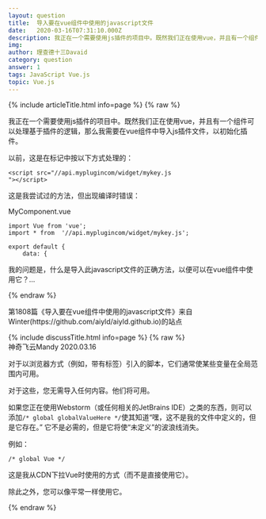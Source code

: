 ```yaml
---
layout: question
title:  导入要在vue组件中使用的javascript文件
date:   2020-03-16T07:31:10.000Z
description: 我正在一个需要使用js插件的项目中。既然我们正在使用vue，并且有一个组件可以处理基于插件的逻辑，那么我需要在vue组件中导入js插件文件，以初始化插件。...
img: 
author: 理查德十三Davaid
category: question
answer: 1
tags: JavaScript Vue.js
topic: Vue.js
---
```

<div class="article-root">
  <div class="article">
    {% include articleTitle.html info=page %}
    {% raw %}
    <div class="article-content"><p><font style="vertical-align: inherit;"><font style="vertical-align: inherit;">我正在一个需要使用js插件的项目中。</font><font style="vertical-align: inherit;">既然我们正在使用vue，并且有一个组件可以处理基于插件的逻辑，那么我需要在vue组件中导入js插件文件，以初始化插件。</font></font></p>

<p><font style="vertical-align: inherit;"><font style="vertical-align: inherit;">以前，这是在标记中按以下方式处理的：</font></font></p>

<pre><code>&lt;script src="//api.myplugincom/widget/mykey.js<font></font>
"&gt;&lt;/script&gt;<font></font>
</code></pre>

<p><font style="vertical-align: inherit;"><font style="vertical-align: inherit;">这是我尝试过的方法，但出现编译时错误：</font></font></p>

<p><font style="vertical-align: inherit;"><font style="vertical-align: inherit;">MyComponent.vue</font></font></p>

<pre><code>import Vue from 'vue';<font></font>
import * from  '//api.myplugincom/widget/mykey.js';<font></font>
<font></font>
export default {<font></font>
    data: {<font></font>
</code></pre>

<p><font style="vertical-align: inherit;"><font style="vertical-align: inherit;">我的问题是，什么是导入此javascript文件的正确方法，以便可以在vue组件中使用它？</font><font style="vertical-align: inherit;">...</font></font></p></div>
    {% endraw %}
  </div>
  <p class="winter_mark">第1808篇《导入要在vue组件中使用的javascript文件》来自Winter(https://github.com/aiyld/aiyld.github.io)的站点</p>
  <div class="discuss-wrapper">
    {% include discussTitle.html info=page %}
    {% raw %}
    <div class="discuss-list">
    <div class="discuss-item">
        <div class="discuss-parent">
          <div class="discuss-meta">
            <span class="discuss-user">神奇飞云Mandy</span>
            <span class="discuss-time">2020.03.16</span>
          </div>
          <div class="discuss-comment"><p><font style="vertical-align: inherit;"><font style="vertical-align: inherit;">对于以浏览器方式（例如，带有标签）引入的脚本，它们通常使某些变量在全局范围内可用。</font></font></p>

<p><font style="vertical-align: inherit;"><font style="vertical-align: inherit;">对于这些，您无需导入任何内容。</font><font style="vertical-align: inherit;">他们将可用。</font></font></p>

<p><font style="vertical-align: inherit;"><font style="vertical-align: inherit;">如果您正在使用Webstorm（或任何相关的JetBrains IDE）之类的东西，则可以添加</font></font><code>/* global globalValueHere */</code><font style="vertical-align: inherit;"><font style="vertical-align: inherit;">使其知道“嘿，这不是我的文件中定义的，但是它存在。” </font><font style="vertical-align: inherit;">它不是必需的，但是它将使“未定义”的波浪线消失。</font></font></p>

<p><font style="vertical-align: inherit;"><font style="vertical-align: inherit;">例如：</font></font></p>

<pre><code>/* global Vue */
</code></pre>

<p><font style="vertical-align: inherit;"><font style="vertical-align: inherit;">这是我从CDN下拉Vue时使用的方式（而不是直接使用它）。</font></font></p>

<p><font style="vertical-align: inherit;"><font style="vertical-align: inherit;">除此之外，您可以像平常一样使用它。</font></font></p></div>
        </div></div>
    </div>
    {% endraw %}
  </div>
<div>
